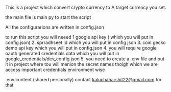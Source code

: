 This is a project which convert crypto currency to A target currency you set.

the main file is main py to start the script

All the configurarions are written in config.json

to run this script you will neeed
1 google api key ( whixh you will put in config.json)
2. sprradhseet id which you will put in config json
3. coin gecko demo api key which you will put in config.json
4. you will require google oauth generated credentials data which you will
put in google_credentials/dev_config json
5. you need to create a .env file and put it in project
where tou will menion the secret names thoigh which  we are access important credentials environment wise

.env content (shared personally)
contact kaluchaharshit22@gmail.com for that
